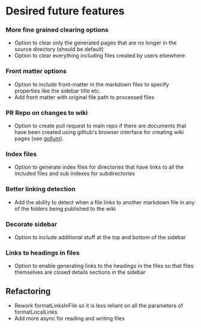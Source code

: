 # Desired future features

### More fine grained clearing options
- Option to clear only the generated pages that are no longer in the source directory (should be default)
- Option to clear everything including files created by users elsewhere

### Front matter options
- Option to include front-matter in the markdown files to specify properties like the sidebar title etc.
- Add front matter with original file path to processed files

### PR Repo on changes to wiki
- Option to create pull request to main repo if there are documents that have been created using github's browser interface for creating wiki pages (see [gollum](https://docs.github.com/en/actions/using-workflows/events-that-trigger-workflows#gollum)).

### Index files
- Option to generate index files for directories that have links to all the included files and sub indexes for subdirectories

### Better linking detection
- Add the ability to detect when a file links to another markdown file in any of the folders being published to the wiki

### Decorate sidebar
- Option to include additional stuff at the top and bottom of the sidebar

### Links to headings in files
- Option to enable generating links to the headings in the files so that files themselves are closed details sections in the sidebar

## Refactoring
- Rework formatLinksInFile so it is less reliant on all the parameters of formatLocalLinks
- Add more async for reading and writing files

